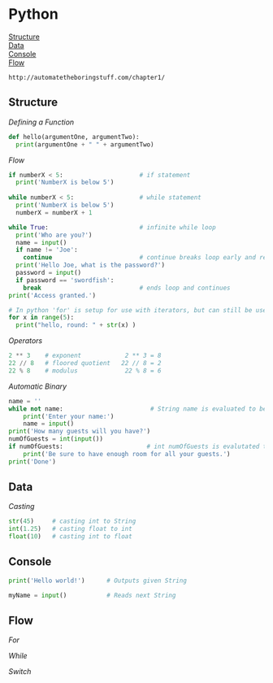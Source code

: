 # Python

[Structure](#structure)\
[Data](#data)\
[Console](#console)\
[Flow](#flow)

```
http://automatetheboringstuff.com/chapter1/
```
## Structure

*Defining a Function*
```python
def hello(argumentOne, argumentTwo):
  print(argumentOne + " " + argumentTwo)
```


*Flow*
```python
if numberX < 5:                     # if statement
  print('NumberX is below 5')
 
while numberX < 5:                  # while statement
  print('NumberX is below 5')
  numberX = numberX + 1

while True:                         # infinite while loop
  print('Who are you?')
  name = input()
  if name != 'Joe':
    continue                        # continue breaks loop early and returns to start of while
  print('Hello Joe, what is the password?')
  password = input()
  if password == 'swordfish':
    break                           # ends loop and continues
print('Access granted.')
```

```python
# In python 'for' is setup for use with iterators, but can still be used to run a set a mount
for x in range(5):
  print("hello, round: " + str(x) )
```




*Operators*
```python
2 ** 3    # exponent            2 ** 3 = 8
22 // 8   # floored quotient   22 // 8 = 2
22 % 8    # modulus             22 % 8 = 6
```
*Automatic Binary*
```python
name = ''
while not name:                        # String name is evaluated to be true if it is not empty
    print('Enter your name:')
    name = input()
print('How many guests will you have?')
numOfGuests = int(input())
if numOfGuests:                       # int numOfGuests is evalutated to be true of not 0
    print('Be sure to have enough room for all your guests.')
print('Done')
```
## Data

*Casting*
```python
str(45)     # casting int to String 
int(1.25)   # casting float to int
float(10)   # casting int to float
```
## Console

```python
print('Hello world!')      # Outputs given String

myName = input()           # Reads next String
```

## Flow



*For*

*While*

*Switch*

